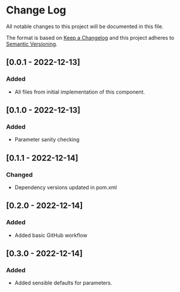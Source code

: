 # Change Log
All notable changes to this project will be documented in this file.

The format is based on [Keep a Changelog](http://keepachangelog.com/)
and this project adheres to [Semantic Versioning](http://semver.org/).

## [0.0.1 - 2022-12-13]
### Added
- All files from initial implementation of this component.

## [0.1.0 - 2022-12-13]
### Added
- Parameter sanity checking

## [0.1.1 - 2022-12-14]
### Changed
- Dependency versions updated in pom.xml

## [0.2.0 - 2022-12-14]
### Added
- Added basic GitHub workflow

## [0.3.0 - 2022-12-14]
### Added
- Added sensible defaults for parameters.
